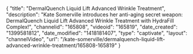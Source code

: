 {
    "title": "DermalQuench Liquid Lift Advanced Wrinkle Treatment",
    "description": "Kate Somerville introduces her anti-aging secret weapon: DermalQuench Liquid Lift Advanced Wrinkle Treatment with HydraFill Complex!",
    "channelid": "165808",
    "videoid": "165819",
    "date_created": "1399581812",
    "date_modified": "1418181407",
    "type": "captivate",
    "layout": "channelVideo",
    "url": "\/kate-somerville\/dermalquench-liquid-lift-advanced-wrinkle-treatment\/165808-165819"
}